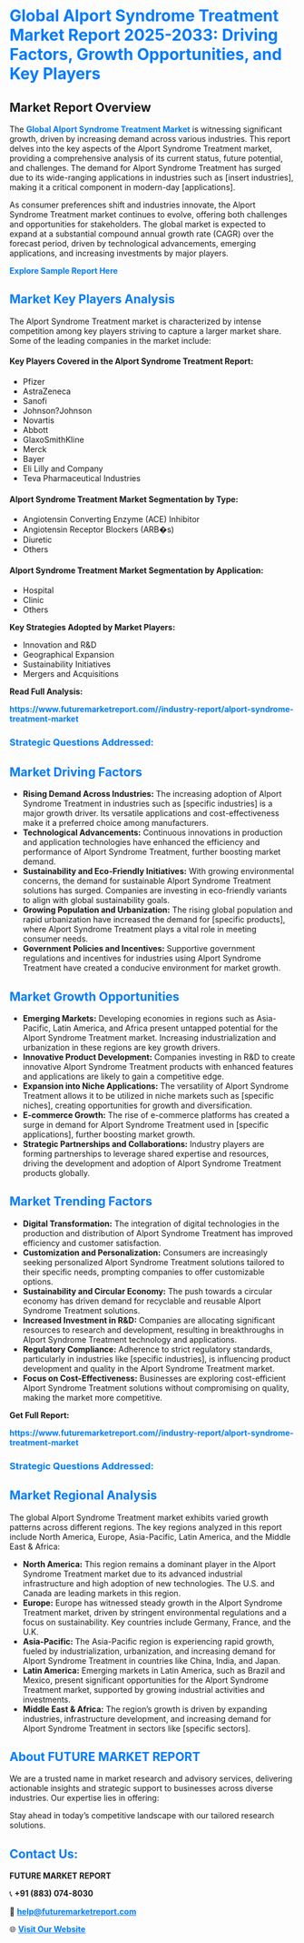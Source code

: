 <h1 style="color: #007BFF;">Global Alport Syndrome Treatment Market Report 2025-2033: Driving Factors, Growth Opportunities, and Key Players</h1>

<section id="overview">
<h2>Market Report Overview</h2>
<p>The <a href="https://www.futuremarketreport.com//industry-report/alport-syndrome-treatment-market" style="color: #007BFF; text-decoration: none;"><strong>Global Alport Syndrome Treatment Market</strong></a> is witnessing significant growth, driven by increasing demand across various industries. This report delves into the key aspects of the Alport Syndrome Treatment market, providing a comprehensive analysis of its current status, future potential, and challenges. The demand for Alport Syndrome Treatment has surged due to its wide-ranging applications in industries such as [insert industries], making it a critical component in modern-day [applications].</p>
<p>As consumer preferences shift and industries innovate, the Alport Syndrome Treatment market continues to evolve, offering both challenges and opportunities for stakeholders. The global market is expected to expand at a substantial compound annual growth rate (CAGR) over the forecast period, driven by technological advancements, emerging applications, and increasing investments by major players.</p>
</section>

<section id="overview">
<p><a href="https://www.futuremarketreport.com//request-sample/reportId=78505" style="color: #007BFF; text-decoration: none;"><strong>Explore Sample Report Here</strong></a></p>
</section>

<section id="key-players">
<h2 style="color: #007BFF;">Market Key Players Analysis</h2>
<p>The Alport Syndrome Treatment market is characterized by intense competition among key players striving to capture a larger market share. Some of the leading companies in the market include:</p>
<h4>Key Players Covered in the Alport Syndrome Treatment Report:</h4>
<ul><li>Pfizer</li><li>AstraZeneca</li><li>Sanofi</li><li>Johnson?Johnson</li><li>Novartis</li><li>Abbott</li><li>GlaxoSmithKline</li><li>Merck</li><li>Bayer</li><li>Eli Lilly and Company</li><li>Teva Pharmaceutical Industries</li></ul>
<h4>Alport Syndrome Treatment Market Segmentation by Type:</h4>
<ul><li>Angiotensin Converting Enzyme (ACE) Inhibitor</li><li>Angiotensin Receptor Blockers (ARB�s)</li><li>Diuretic</li><li>Others</li></ul>

<h4>Alport Syndrome Treatment Market Segmentation by Application:</h4>
<ul><li>Hospital</li><li>Clinic</li><li>Others</li></ul>
<p><strong>Key Strategies Adopted by Market Players:</strong></p>
<ul>
<li>Innovation and R&D</li>
<li>Geographical Expansion</li>
<li>Sustainability Initiatives</li>
<li>Mergers and Acquisitions</li>
</ul>
</section>

<section>
<p><strong>Read Full Analysis: </strong></p><a href="https://www.futuremarketreport.com//industry-report/alport-syndrome-treatment-market" style="color: #007BFF; text-decoration: none;"><strong>https://www.futuremarketreport.com//industry-report/alport-syndrome-treatment-market</strong></a>
<h3 style="color: #007BFF;">Strategic Questions Addressed:</h3>
</section>

<section id="driving-factors">
<h2 style="color: #007BFF;">Market Driving Factors</h2>
<ul>
<li><strong>Rising Demand Across Industries:</strong> The increasing adoption of Alport Syndrome Treatment in industries such as [specific industries] is a major growth driver. Its versatile applications and cost-effectiveness make it a preferred choice among manufacturers.</li>
<li><strong>Technological Advancements:</strong> Continuous innovations in production and application technologies have enhanced the efficiency and performance of Alport Syndrome Treatment, further boosting market demand.</li>
<li><strong>Sustainability and Eco-Friendly Initiatives:</strong> With growing environmental concerns, the demand for sustainable Alport Syndrome Treatment solutions has surged. Companies are investing in eco-friendly variants to align with global sustainability goals.</li>
<li><strong>Growing Population and Urbanization:</strong> The rising global population and rapid urbanization have increased the demand for [specific products], where Alport Syndrome Treatment plays a vital role in meeting consumer needs.</li>
<li><strong>Government Policies and Incentives:</strong> Supportive government regulations and incentives for industries using Alport Syndrome Treatment have created a conducive environment for market growth.</li>
</ul>
</section>

<section id="growth-opportunities">
<h2 style="color: #007BFF;">Market Growth Opportunities</h2>
<ul>
<li><strong>Emerging Markets:</strong> Developing economies in regions such as Asia-Pacific, Latin America, and Africa present untapped potential for the Alport Syndrome Treatment market. Increasing industrialization and urbanization in these regions are key growth drivers.</li>
<li><strong>Innovative Product Development:</strong> Companies investing in R&D to create innovative Alport Syndrome Treatment products with enhanced features and applications are likely to gain a competitive edge.</li>
<li><strong>Expansion into Niche Applications:</strong> The versatility of Alport Syndrome Treatment allows it to be utilized in niche markets such as [specific niches], creating opportunities for growth and diversification.</li>
<li><strong>E-commerce Growth:</strong> The rise of e-commerce platforms has created a surge in demand for Alport Syndrome Treatment used in [specific applications], further boosting market growth.</li>
<li><strong>Strategic Partnerships and Collaborations:</strong> Industry players are forming partnerships to leverage shared expertise and resources, driving the development and adoption of Alport Syndrome Treatment products globally.</li>
</ul>
</section>

<section id="trending-factors">
<h2 style="color: #007BFF;">Market Trending Factors</h2>
<ul>
<li><strong>Digital Transformation:</strong> The integration of digital technologies in the production and distribution of Alport Syndrome Treatment has improved efficiency and customer satisfaction.</li>
<li><strong>Customization and Personalization:</strong> Consumers are increasingly seeking personalized Alport Syndrome Treatment solutions tailored to their specific needs, prompting companies to offer customizable options.</li>
<li><strong>Sustainability and Circular Economy:</strong> The push towards a circular economy has driven demand for recyclable and reusable Alport Syndrome Treatment solutions.</li>
<li><strong>Increased Investment in R&D:</strong> Companies are allocating significant resources to research and development, resulting in breakthroughs in Alport Syndrome Treatment technology and applications.</li>
<li><strong>Regulatory Compliance:</strong> Adherence to strict regulatory standards, particularly in industries like [specific industries], is influencing product development and quality in the Alport Syndrome Treatment market.</li>
<li><strong>Focus on Cost-Effectiveness:</strong> Businesses are exploring cost-efficient Alport Syndrome Treatment solutions without compromising on quality, making the market more competitive.</li>
</ul>
</section>

<section>
<p><strong>Get Full Report: </strong></p><a href="https://www.futuremarketreport.com//industry-report/alport-syndrome-treatment-market" style="color: #007BFF; text-decoration: none;"><strong>https://www.futuremarketreport.com//industry-report/alport-syndrome-treatment-market</strong></a>
<h3 style="color: #007BFF;">Strategic Questions Addressed:</h3>
</section>


<section id="regional-analysis">
<h2 style="color: #007BFF;">Market Regional Analysis</h2>
<p>The global Alport Syndrome Treatment market exhibits varied growth patterns across different regions. The key regions analyzed in this report include North America, Europe, Asia-Pacific, Latin America, and the Middle East & Africa:</p>
<ul>
<li><strong>North America:</strong> This region remains a dominant player in the Alport Syndrome Treatment market due to its advanced industrial infrastructure and high adoption of new technologies. The U.S. and Canada are leading markets in this region.</li>
<li><strong>Europe:</strong> Europe has witnessed steady growth in the Alport Syndrome Treatment market, driven by stringent environmental regulations and a focus on sustainability. Key countries include Germany, France, and the U.K.</li>
<li><strong>Asia-Pacific:</strong> The Asia-Pacific region is experiencing rapid growth, fueled by industrialization, urbanization, and increasing demand for Alport Syndrome Treatment in countries like China, India, and Japan.</li>
<li><strong>Latin America:</strong> Emerging markets in Latin America, such as Brazil and Mexico, present significant opportunities for the Alport Syndrome Treatment market, supported by growing industrial activities and investments.</li>
<li><strong>Middle East & Africa:</strong> The region’s growth is driven by expanding industries, infrastructure development, and increasing demand for Alport Syndrome Treatment in sectors like [specific sectors].</li>
</ul>
</section>

<footer>
<h2 style="color: #007BFF;">About FUTURE MARKET REPORT</h2>
<p>We are a trusted name in market research and advisory services, delivering actionable insights and strategic support to businesses across diverse industries. Our expertise lies in offering:</p>

<p>Stay ahead in today’s competitive landscape with our tailored research solutions.</p>

<h2 style="color: #007BFF;">Contact Us:</h2>
<p><strong>FUTURE MARKET REPORT</strong></p>
<p>📞 <strong>+91 (883) 074-8030</strong></p>
<p>📧 <strong><a href="mailto:help@futuremarketreport.com" style="color: #007BFF;">help@futuremarketreport.com</a></strong></p>
<p>🌐 <strong><a href="https://www.futuremarketreport.com/" style="color: #007BFF;">Visit Our Website</a></strong></p>
</footer>